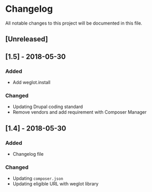 # Changelog
All notable changes to this project will be documented in this file.

## [Unreleased]

## [1.5] - 2018-05-30
### Added
- Add weglot.install
### Changed
- Updating Drupal coding standard
- Remove vendors and add requirement with Composer Manager

## [1.4] - 2018-05-30
### Added
- Changelog file
### Changed
- Updating `composer.json`
- Updating eligible URL with weglot library

